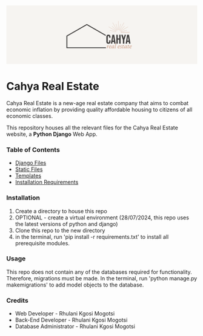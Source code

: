 ![Cahya Real Estate banner](staticfiles/CahyaRealEstate/images/brand/banner.png)
# Cahya Real Estate

Cahya Real Estate is a new-age real estate company that aims to combat economic inflation
by providing quality affordable housing to citizens of all economic classes.

This repository houses all the relevant files for the Cahya Real Estate website,
a **Python Django** Web App.

### Table of Contents
* [Django Files](https://github.com/CodeMasterWinter/CahyaRealEstate/tree/main/CahyaRealEstate)
* [Static Files](https://github.com/CodeMasterWinter/CahyaRealEstate/tree/main/CahyaRealEstate/static)
* [Templates](https://github.com/CodeMasterWinter/CahyaRealEstate/tree/main/CahyaRealEstate/templates/CahyaRealEstate)
* [Installation Requirements](https://github.com/CodeMasterWinter/CahyaRealEstate/blob/main/requirements.txt)

### Installation
1. Create a directory to house this repo
2. OPTIONAL - create a virtual environment (28/07/2024, this repo uses the latest versions of python and django)
3. Clone this repo to the new directory
4. in the terminal, run 'pip install -r requirements.txt' to install all prerequisite modules.

### Usage
This repo does not contain any of the databases required for functionality. Therefore, migrations must be made.
In the terminal, run 'python manage.py makemigrations' to add model objects to the database.

### Credits
* Web Developer - Rhulani Kgosi Mogotsi
* Back-End Developer - Rhulani Kgosi Mogotsi
* Database Administrator - Rhulani Kgosi Mogotsi
